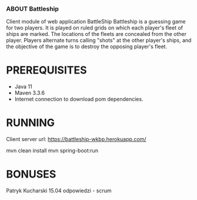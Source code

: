 ### ABOUT Battleship

Client module of web application BattleShip
Battleship is a guessing game for two players. It is played on ruled grids on which each player's fleet of ships are marked.
The locations of the fleets are concealed from the other player. Players alternate turns calling "shots" at the other player's ships, 
and the objective of the game is to destroy the opposing player's fleet.

# PREREQUISITES

* Java 11
* Maven 3.3.6
* Internet connection to download pom dependencies. 
 
# RUNNING

Client server url: https://battleship-wkbp.herokuapp.com/

mvn clean install
mvn spring-boot:run 
 
# BONUSES
 
Patryk Kucharski 15.04 odpowiedzi - scrum
